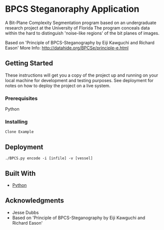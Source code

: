 # BPCS Steganoraphy Application

A Bit-Plane Complexity Segmentation program based on an undergraduate research project at the University of Florida
The program conceals data within the hard to distinguish 'noise-like regions' of the bit planes of images.

Based on 'Principle of BPCS-Steganography by Eiji Kawguchi and Richard Eason'
More Info: http://datahide.org/BPCSe/principle-e.html

## Getting Started

These instructions will get you a copy of the project up and running on your local machine for development and testing purposes. See deployment for notes on how to deploy the project on a live system.

### Prerequisites

Python

### Installing

```
Clone Example
```

## Deployment

```
./BPCS.py encode -i [infile] -v [vessel]
```

## Built With

* [Python](https://www.python.org/downloads/)

## Acknowledgments

* Jesse Dubbs
* Based on 'Principle of BPCS-Steganography by Eiji Kawguchi and Richard Eason'
